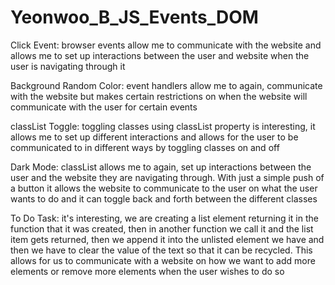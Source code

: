 # Yeonwoo_B_JS_Events_DOM

Click Event: browser events allow me to communicate with the website and allows me to set up interactions between the user and website when the user is navigating through it

Background Random Color: event handlers allow me to again, communicate with the website but makes certain restrictions on when the website will communicate with the user for certain events

classList Toggle: toggling classes using classList property is interesting, it allows me to set up different interactions and allows for the user to be communicated to in different ways by toggling classes on and off

Dark Mode: classList allows me to again, set up interactions between the user and the website they are navigating through. With just a simple push of a button it allows the website to communicate to the user on what the user wants to do and it can toggle back and forth between the different classes

To Do Task: it's interesting, we are creating a list element returning it in the function that it was created, then in another function we call it and the list item gets returned, then we append it into the unlisted element we have and then we have to clear the value of the text so that it can be recycled. This allows for us to communicate with a website on how we want to add more elements or remove more elements when the user wishes to do so